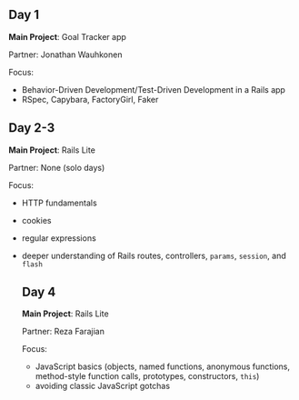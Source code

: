 Day 1
---
**Main Project**: Goal Tracker app

Partner: Jonathan Wauhkonen

Focus:

* Behavior-Driven Development/Test-Driven Development in a Rails app
* RSpec, Capybara, FactoryGirl, Faker

Day 2-3
---
**Main Project**: Rails Lite

Partner: None (solo days)

Focus:

* HTTP fundamentals
* cookies
* regular expressions
* deeper understanding of Rails routes, controllers,
  `params`, `session`, and `flash`

  Day 4
  ---
  **Main Project**: Rails Lite

  Partner: Reza Farajian

  Focus:

  * JavaScript basics (objects, named functions, anonymous functions,
    method-style function calls, prototypes, constructors, `this`)
  * avoiding classic JavaScript gotchas
